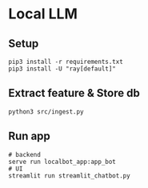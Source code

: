 # Local LLM 

## Setup 
```
pip3 install -r requirements.txt
pip3 install -U "ray[default]"
```

## Extract feature & Store db 
```
python3 src/ingest.py
```

## Run app 

```
# backend 
serve run localbot_app:app_bot
# UI
streamlit run streamlit_chatbot.py
```
